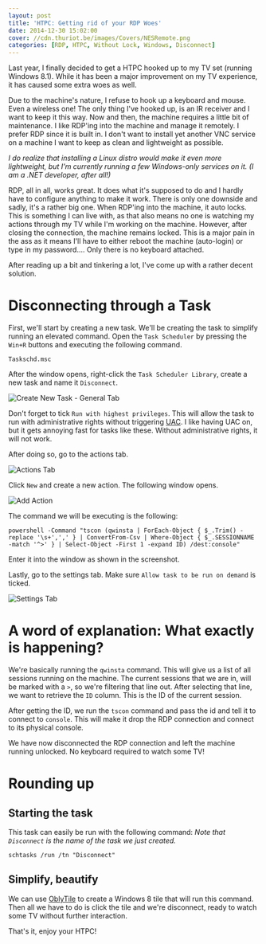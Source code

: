 ```yaml
---
layout: post
title: 'HTPC: Getting rid of your RDP Woes'
date: 2014-12-30 15:02:00
cover: //cdn.thuriot.be/images/Covers/NESRemote.png
categories: [RDP, HTPC, Without Lock, Windows, Disconnect]
---
```


Last year, I finally decided to get a HTPC hooked up to my TV set (running Windows 8.1). While it has been a major improvement on my TV experience, it has caused some extra woes as well.

Due to the machine's nature, I refuse to hook up a keyboard and mouse. Even a wireless one! The only thing I've hooked up, is an IR receiver and I want to keep it this way. Now and then, the machine requires a little bit of maintenance. I like RDP'ing into the machine and manage it remotely. I prefer RDP since it is built in. I don't want to install yet another VNC service on a machine I want to keep as clean and lightweight as possible. 

_I do realize that installing a Linux distro would make it even more lightweight, but I'm currently running a few Windows-only services on it. (I am a .NET developer, after all!)_

RDP, all in all, works great. It does what it's supposed to do and I hardly have to configure anything to make it work. There is only one downside and sadly, it's a rather big one. When RDP'ing into the machine, it auto locks. This is something I can live with, as that also means no one is watching my actions through my TV while I'm working on the machine. However, after closing the connection, the machine remains locked. This is a major pain in the ass as it means I'll have to either reboot the machine (auto-login) or type in my password.... Only there is no keyboard attached.

After reading up a bit and tinkering a lot, I've come up with a rather decent solution.

# Disconnecting through a Task

First, we'll start by creating a new task. We'll be creating the task to simplify running an elevated command.
Open the `Task Scheduler` by pressing the `Win+R` buttons and executing the following command.

```
Taskschd.msc
```

After the window opens, right-click the `Task Scheduler Library`, create a new task and name it `Disconnect`.

![Create New Task - General Tab](//cdn.thuriot.be/images/HTPC-RDP/1.New.jpg)

Don't forget to tick `Run with highest privileges`. This will allow the task to run with administrative rights without triggering [UAC](https://en.wikipedia.org/wiki/User_Account_Control). I like having UAC on, but it gets annoying fast for tasks like these. Without administrative rights, it will not work. 

After doing so, go to the actions tab.

![Actions Tab](//cdn.thuriot.be/images/HTPC-RDP/2.Actions.jpg)

Click `New` and create a new action. The following window opens.

![Add Action](//cdn.thuriot.be/images/HTPC-RDP/3.Action.jpg)

The command we will be executing is the following:

```
powershell -Command "tscon (qwinsta | ForEach-Object { $_.Trim() -replace '\s+',',' } | ConvertFrom-Csv | Where-Object { $_.SESSIONNAME -match '^>' } | Select-Object -First 1 -expand ID) /dest:console"
```

Enter it into the window as shown in the screenshot.

Lastly, go to the settings tab. Make sure `Allow task to be run on demand` is ticked.

![Settings Tab](//cdn.thuriot.be/images/HTPC-RDP/4.Settings.jpg)

# A word of explanation: What exactly is happening?

We're basically running the `qwinsta` command. This will give us a list of all sessions running on the machine. The current sessions that we are in, will be marked with a `>`, so we're filtering that line out. After selecting that line, we want to retrieve the `ID` column. This is the ID of the current session.

After getting the ID, we run the `tscon` command and pass the id and tell it to connect to `console`. This will make it drop the RDP connection and connect to its physical console. 

We have now disconnected the RDP connection and left the machine running unlocked. No keyboard required to watch some TV!

# Rounding up

## Starting the task
This task can easily be run with the following command:
_Note that `Disconnect` is the name of the task we just created._

```
schtasks /run /tn "Disconnect"
```

## Simplify, beautify

We can use [OblyTile](http://forum.xda-developers.com/showthread.php?t=1899865) to create a Windows 8 tile that will run this command. Then all we have to do is click the tile and we're disconnect, ready to watch some TV without further interaction.

That's it, enjoy your HTPC!